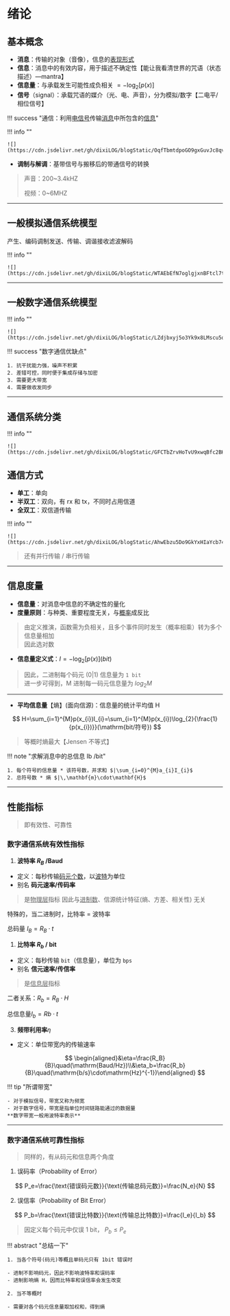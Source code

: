 # 绪论

<div id="progress-container">
  <div id="progress-bar"></div>
</div>



## 基本概念

- **消息**：传输的对象（音像），信息的<u>表现形式</u>
- **信息**：消息中的有效内容，用于描述不确定性【能让我看清世界的咒语（状态描述）—mantra】
- **信息量**：与承载发生可能性成负相关
  $=-\log_{2}\left[p(x)\right]$
- **信号**（signal）：承载咒语的媒介（光、电、声音），分为模拟/数字【二电平/相位信号】

!!! success "通信：利用<u>电信号</u>传输<u>消息</u>中所包含的<u>信息</u>"


!!! info ""
    
    ![](https://cdn.jsdelivr.net/gh/dixiLOG/blogStatic/OqfTbmtdpoGO9gxGuvJc8qvsnmg.png)

- **调制与解调**：基带信号与搬移后的带通信号的转换

> 声音：200~3.4kHZ  
> 
> 视频：0~6MHZ

---

## 一般模拟通信系统模型

产生、编码调制发送、传输、调谐接收滤波解码

!!! info ""

    ![](https://cdn.jsdelivr.net/gh/dixiLOG/blogStatic/WTAEbEfN7oglgjxnBFtcl7tFnsf.png)

---

## 一般数字通信系统模型

!!! info ""

    ![](https://cdn.jsdelivr.net/gh/dixiLOG/blogStatic/LZdjbxyj5o3Yk9x8LMscu5qunzg.png)

!!! success "数字通信优缺点"

    1. 抗干扰能力强，噪声不积累
    2. 差错可控，同时便于集成存储与加密
    3. 需要更大带宽
    4. 需要做收发同步

---

## 通信系统分类

!!! info ""

    ![](https://cdn.jsdelivr.net/gh/dixiLOG/blogStatic/GFCTbZrvHoTvU9xwqBfc2BHanTd.png)

## 通信方式

- **单工**：单向
- **半双工**：双向，有 rx 和 tx，不同时占用信道
- **全双工**：双信道传输

!!! info ""

    ![](https://cdn.jsdelivr.net/gh/dixiLOG/blogStatic/AhwEbzu5Do9GkYxHIaYcb743nSf.png)

> 还有并行传输 / 串行传输

---

## 信息度量

- **信息量**：对消息中信息的不确定性的量化
- **度量原则**：与种类、重要程度无关，与<u>概率</u>成反比

> 由定义推演，函数需为负相关，且多个事件同时发生（概率相乘）转为多个信息量相加  
> 因此选对数

- **信息量定义式**：$I=-\log_{2}\left[p(x)\right] (bit)$

> 因此，二进制每个码元 $(0|1)$ 信息量为 `1 bit`  
> 进一步可得到，M 进制每一码元信息量为 $l o g_{2}M$

---

- **平均信息量**【熵】(面向信源)：信息量的统计平均值 H

$$
H=\sum_{i=1}^{M}p(x_{i})I_{i}=\sum_{i=1}^{M}p(x_{i})\log_{2}{\frac{1}{p(x_{i})}}(\mathrm{bit/符号})
$$

> 等概时熵最大【Jensen 不等式】

!!! note "求解消息中的总信息 Ib /bit"

    1. 每个符号的信息量 * 该符号数，并求和 $|\sum_{i=0}^{M}a_{i}I_{i}$
    2. 总符号数 * 熵 $|\,\mathbf{m}\cdot\mathbf{H}$

---

## 性能指标

> 即有效性、可靠性

### 数字通信系统有效性指标

1. **波特率 $R_{B}$  /Baud**

- 定义：每秒传输<u>码元个数</u>，以<u>波特</u>为单位
- 别名 **码元速率/传码率**

> 是<u>物理层</u>指标
> 因此与<u>进制数</u>、信源统计特征(熵、方差、相关性) 无关

特殊的，当二进制时，比特率 = 波特率

总码量 $I_B=R_B \cdot t$

1. **比特率 $R_{b}$  / bit**

- 定义：每秒传输 `bit`（信息量），单位为 `bps`
- 别名 **信元速率/传信率**

> 是<u>信息层</u>指标

二者关系：$R_b=R_B \cdot H$

总信息量$I_b=Rb \cdot t$

3. **频带利用率**$\eta$

- 定义：单位带宽内的传输速率

$$
\begin{aligned}&\eta=\frac{R_B}{B}\quad(\mathrm{Baud/Hz})\\&\eta_b=\frac{R_b}{B}\quad(\mathrm{b/s}\cdot\mathrm{Hz}^{-1})\end{aligned}
$$

!!! tip "所谓带宽"

    - 对于模拟信号，带宽又称为频宽  
    - 对于数字信号，带宽是指单位时间链路能通过的数据量  
    **数字带宽一般用波特率表示**

---

### 数字通信系统可靠性指标

> 同样的，有从码元和信息两个角度

1. 误码率（Probability of Error）

$$
P_e=\frac{\text{错误码元数}}{\text{传输总码元数}}=\frac{N_e}{N}
$$

2. 误信率（Probability of Bit Error）

$$
P_b=\frac{\text{错误比特数}}{\text{传输总比特数}}=\frac{I_e}{I_b}
$$

> 因定义每个码元中仅误 1 bit， $P_{b}\le P_{e}$

!!! abstract "总结一下"

    1. 当各个符号(码元)等概且单码元只有 1bit 错误时

    - 进制不影响码元，因此不影响波特率和误码率
    - 进制影响熵 H，因而比特率和误信率会发生改变

    2. 当不等概时

    - 需要对各个码元信息量取加权和，得到熵

